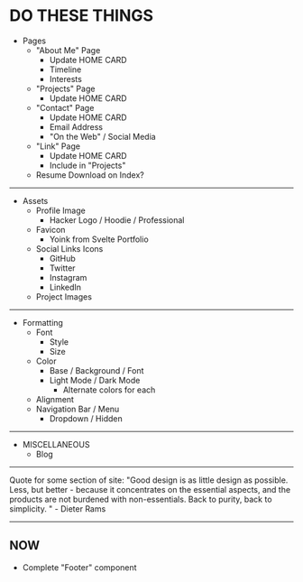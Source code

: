 # DO THESE THINGS

- Pages
  - "About Me" Page
    - Update HOME CARD
    - Timeline
    - Interests
  - "Projects" Page
    - Update HOME CARD
  - "Contact" Page
    - Update HOME CARD
    - Email Address
    - "On the Web" / Social Media
  - "Link" Page
    - Update HOME CARD
    - Include in "Projects"
  - Resume Download on Index?

---

- Assets
  - Profile Image
    - Hacker Logo / Hoodie / Professional
  - Favicon
    - Yoink from Svelte Portfolio
  - Social Links Icons
    - GitHub
    - Twitter
    - Instagram
    - LinkedIn
  - Project Images

---

- Formatting
  - Font
    - Style
    - Size
  - Color
    - Base / Background / Font
    - Light Mode / Dark Mode
      - Alternate colors for each
  - Alignment
  - Navigation Bar / Menu
    - Dropdown / Hidden

---

- MISCELLANEOUS
  - Blog

---

Quote for some section of site: "Good design is as little design as possible. Less, but better - because it concentrates on the essential aspects, and the products are not burdened with non-essentials. Back to purity, back to simplicity. " - Dieter Rams

---

## NOW

- Complete "Footer" component
